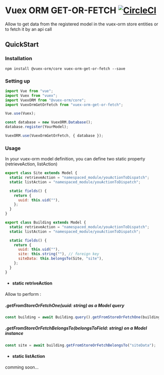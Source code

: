 # Vuex ORM GET-OR-FETCH [![CircleCI](https://circleci.com/gh/socotecio/vuex-orm-get-or-fetch.svg?style=svg&circle-token=b604be3648ae5aef21993850e0ffef5be54d4e74)](https://app.circleci.com/pipelines/github/socotecio/vuex-orm-get-or-fetch)

Allow to get data from the registered model in the vuex-orm store entities or to fetch it by an api call

## QuickStart

### Installation

	npm install @vuex-orm/core vuex-orm-get-or-fetch --save 

### Setting up

```js
import Vue from "vue";
import Vuex from "vuex";
import VuexORM from "@vuex-orm/core";
import VuexOrmGetOrFetch from "vuex-orm-get-or-fetch";

Vue.use(Vuex);

const database = new VuexORM.Database();
database.register(YourModel);

VuexORM.use(VuexOrmGetOrFetch, { database });
```

### Usage  

In your vuex-orm model definition, you can define two static property (retrieveAction, listAction)

```javascript
export class Site extends Model {
  static retrieveAction = "namespaced_module/youActionToDispatch";
  static listAction = "namespaced_module/youActionToDispatch";

  static fields() {
    return {
      uuid: this.uid(""),
    };
  }
}

export class Building extends Model {
  static retrieveAction = "namespaced_module/youActionToDispatch";
  static listAction = "namespaced_module/youActionToDispatch";

  static fields() {
    return {
      uuid: this.uid(""),
      site: this.string(""), // foreign key
      siteData: this.belongsTo(Site, "site"),
    };
  }
}
```

- #### static retriveAction

Allow to perform :  

##### .getFromStoreOrFetchOne(uuid: string) as a Model query
```javascript
const building = await Building.query().getFromStoreOrFetchOne(buildingUuid)
```

##### .getFromStoreOrFetchBelongsTo(belongsToField: string) on a Model instance
```javascript
const site = await building.getFromStoreOrFetchBelongsTo("siteData");
```

- #### static listAction

comming soon...
